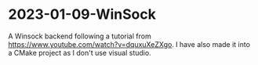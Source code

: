 # 2023-01-09-WinSock
A Winsock backend following a tutorial from https://www.youtube.com/watch?v=dquxuXeZXgo. I have also made it into a CMake project as I don't use visual studio.
